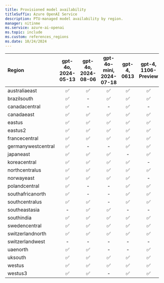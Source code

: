 ```yaml
---
title: Provisioned model availability
titleSuffix: Azure OpenAI Service
description: PTU-managed model availability by region.
manager: nitinme
ms.service: azure-ai-openai
ms.topic: include
ms.custom: references_regions
ms.date: 10/24/2024
---
```


| **Region**     | **gpt-4o**, **2024-05-13**   | **gpt-4o**, **2024-08-06**   | **gpt-4o-mini**, **2024-07-18**   | **gpt-4**, **0613**   | **gpt-4**, **1106-Preview**   | **gpt-4**, **0125-Preview**   | **gpt-4**, **turbo-2024-04-09**   | **gpt-4-32k**, **0613**   | **gpt-35-turbo**, **1106**   | **gpt-35-turbo**, **0125**   |
|:-------------------|:--------------------------:|:--------------------------:|:-------------------------------:|:-------------------:|:---------------------------:|:---------------------------:|:-------------------------------:|:-----------------------:|:--------------------------:|:--------------------------:|
| australiaeast      | ✅                       | ✅                       | ✅                            | ✅                | ✅                        | ✅                        | ✅                            | ✅                    | ✅                       | ✅                       |
| brazilsouth        | ✅                       | -                      | ✅                            | ✅                | ✅                        | ✅                        | -                           | ✅                    | ✅                       | -                      |
| canadacentral      | ✅                       | -                      | -                           | ✅                | -                       | -                       | -                           | ✅                    | -                      | ✅                       |
| canadaeast         | ✅                       | ✅                       | ✅                            | ✅                | ✅                        | -                       | ✅                            | -                   | ✅                       | -                      |
| eastus             | ✅                       | ✅                       | ✅                            | ✅                | ✅                        | ✅                        | ✅                            | ✅                    | ✅                       | ✅                       |
| eastus2            | ✅                       | ✅                       | ✅                            | ✅                | ✅                        | ✅                        | ✅                            | ✅                    | ✅                       | ✅                       |
| francecentral      | ✅                       | ✅                       | ✅                            | ✅                | ✅                        | ✅                        | -                           | ✅                    | -                      | ✅                       |
| germanywestcentral | ✅                       | -                      | -                           | ✅                | ✅                        | ✅                        | ✅                            | ✅                    | ✅                       | -                      |
| japaneast          | ✅                       | ✅                       | ✅                            | -               | ✅                        | ✅                        | ✅                            | -                   | -                      | ✅                       |
| koreacentral       | ✅                       | ✅                       | ✅                            | ✅                | -                       | -                       | ✅                            | ✅                    | ✅                       | -                      |
| northcentralus     | ✅                       | ✅                       | ✅                            | ✅                | ✅                        | ✅                        | ✅                            | ✅                    | ✅                       | ✅                       |
| norwayeast         | ✅                       | ✅                       | ✅                            | ✅                | -                       | ✅                        | -                           | ✅                    | -                      | -                      |
| polandcentral      | ✅                       | -                      | -                           | ✅                | ✅                        | ✅                        | ✅                            | ✅                    | ✅                       | ✅                       |
| southafricanorth   | ✅                       | -                      | -                           | ✅                | ✅                        | -                       | ✅                            | ✅                    | ✅                       | -                      |
| southcentralus     | ✅                       | ✅                       | -                           | ✅                | ✅                        | ✅                        | ✅                            | ✅                    | ✅                       | ✅                       |
| southeastasia      | -                      | ✅                       | ✅                            | -               | -                       | -                       | -                           | -                   | -                      | -                      |
| southindia         | ✅                       | ✅                       | ✅                            | ✅                | ✅                        | ✅                        | -                           | ✅                    | ✅                       | ✅                       |
| swedencentral      | ✅                       | ✅                       | ✅                            | ✅                | ✅                        | ✅                        | ✅                            | ✅                    | ✅                       | ✅                       |
| switzerlandnorth   | ✅                       | ✅                       | ✅                            | ✅                | ✅                        | ✅                        | ✅                            | ✅                    | ✅                       | ✅                       |
| switzerlandwest    | -                      | -                      | -                           | -               | -                       | -                       | -                           | -                   | -                      | ✅                       |
| uaenorth           | ✅                       | ✅                       | -                           | -               | ✅                        | -                       | -                           | -                   | ✅                       | ✅                       |
| uksouth            | ✅                       | ✅                       | ✅                            | ✅                | ✅                        | ✅                        | ✅                            | ✅                    | ✅                       | ✅                       |
| westus             | ✅                       | ✅                       | ✅                            | ✅                | ✅                        | ✅                        | ✅                            | ✅                    | ✅                       | ✅                       |
| westus3            | ✅                       | ✅                       | -                           | ✅                | ✅                        | ✅                        | ✅                            | ✅                    | ✅                       | ✅                       |
